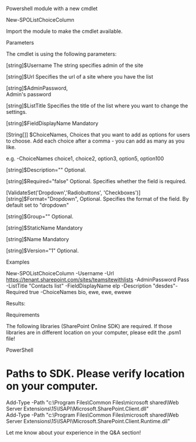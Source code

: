 Powershell module with a new cmdlet 

New-SPOListChoiceColumn

 

Import the module to make the cmdlet available.

 

 

Parameters

The cmdlet is using the following parameters:

 [string]$Username
The string specifies admin of the site

[string]$Url
Specifies the url of a site where you have the list

[string]$AdminPassword,       
Admin's password

[string]$ListTitle
Specifies the title of the list where you want to change the settings.

[string]$FieldDisplayName
Mandatory

[String[]]  $ChoiceNames,
Choices that you want to add as options for users to choose. Add each choice after a comma - you can add as many as you like.

e.g. -ChoiceNames choice1, choice2, option3, option5, option100

[string]$Description=""
Optional.

[string]$Required="false"
Optional. Specifies whether the field is required.

[ValidateSet('Dropdown','Radiobuttons', 'Checkboxes')] [string]$Format="Dropdown",
Optional. Specifies the format of the field. By default set to "dropdown"

[string]$Group=""
Optional.

[string]$StaticName
Mandatory

[string]$Name
Mandatory

[string]$Version="1"
Optional.

 

 

Examples

 

New-SPOListChoiceColumn -Username  -Url https://tenant.sharepoint.com/sites/teamsitewithlists -AdminPassword Pass -ListTitle "Contacts list" -FieldDisplayName elp -Description "desdes"-Required true -ChoiceNames bio, ewe, ewe, ewewe

 



 

 

Results:

 



 

 

 

 

Requirements

The following libraries (SharePoint Online SDK) are required. If those libraries are in different location on your computer, please edit the .psm1 file!

 

PowerShell
# Paths to SDK. Please verify location on your computer.   
Add-Type -Path "c:\Program Files\Common Files\microsoft shared\Web Server Extensions\15\ISAPI\Microsoft.SharePoint.Client.dll"    
Add-Type -Path "c:\Program Files\Common Files\microsoft shared\Web Server Extensions\15\ISAPI\Microsoft.SharePoint.Client.Runtime.dll"  
 
Let me know about your experience in the Q&A section!
 

 
